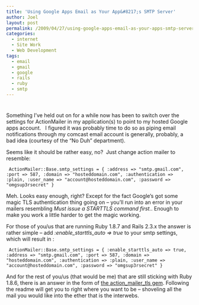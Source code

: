```yaml
---
title: 'Using Google Apps Email as Your App&#8217;s SMTP Server'
author: Joel
layout: post
permalink: /2009/04/27/using-google-apps-email-as-your-apps-smtp-server
categories:
  - internet
  - Site Work
  - Web Development
tags:
  - email
  - gmail
  - google
  - rails
  - ruby
  - smtp
---
```

# 

Something I’ve held out on for a while now has been to switch over the settings for ActionMailer in my application(s) to point to my hosted Google apps account.   I figured it was probably time to do so as piping email notifications through my comcast email account is generally, probably, a bad idea (courtesy of the “No Duh” department).

Seems like it should be rather easy, no?  Just change action mailer to resemble:

`
ActionMailer::Base.smtp_settings = {
:address => "smtp.gmail.com",
:port => 587,
:domain => "hosteddomain.com",
:authentication => :plain,
:user_name => "account@hosteddomain.com",
:password => "omgsup3rsecret"
}`

Meh. Looks easy enough, right? Except for the fact Google’s got some magic TLS authentication thing going on – you’ll run into an error in your mailers resembling *Must issue a STARTTLS command first.*. Enough to make you work a little harder to get the magic working.

For those of you/us that are running Ruby 1.8.7 and Rails 2.3.x the answer is rather simple – add *:enable\_starttls\_auto => true* to your smtp settings, which will result in :

`
ActionMailer::Base.smtp_settings = {
:enable_starttls_auto => true,
:address => "smtp.gmail.com",
:port => 587,
:domain => "hosteddomain.com",
:authentication => :plain,
:user_name => "account@hosteddomain.com",
:password => "omgsup3rsecret"
}`

And for the rest of you/us (that would be me) that are still sticking with Ruby 1.8.6, there is an answer in the form of [the action\_mailer\_tls gem][1]. Following the readme will get you to right where you want to be – shoveling all the mail you would like into the ether that is the interwebs.

 [1]: http://github.com/openrain/action_mailer_tls/tree/master
